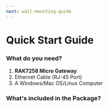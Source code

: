 ```yaml
---
next: wall-mounting-guide
---
```


# Quick Start Guide

<rk-img
  src="/assets/images/quick-start-guide/rak7258/2.quickstart/rak7258-overview2.jpg"
  width="75%"
  figure-number="1"
  caption="RAK7258 Micro Gateway Internal Board"
/>

### What do you need?

1. **RAK7258 Micro Gateway**
2. Ethernet Cable (RJ-45 Port)
3. A Windows/Mac OS/Linux Computer

<rk-btn
  src="https://store.rakwireless.com/products/rak7258-micro-gateway"
  label="Buy a RAK7258 Micro Gateway"
  _blank
/>

### What's included in the Package?

<rk-img
  src="/assets/images/quick-start-guide/rak7258/2.quickstart/package_contents.jpg"
  width="100%"
  figure-number="2"
  caption="RAK7258 Package Contents"
/>